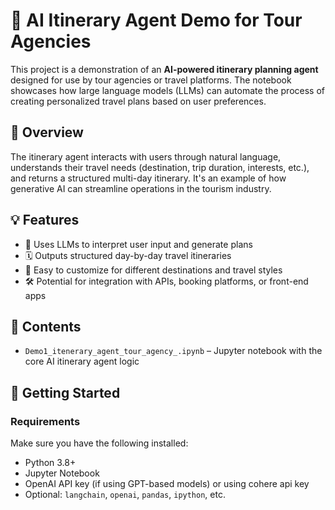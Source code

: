 # 🧭 AI Itinerary Agent Demo for Tour Agencies

This project is a demonstration of an **AI-powered itinerary planning agent** designed for use by tour agencies or travel platforms. The notebook showcases how large language models (LLMs) can automate the process of creating personalized travel plans based on user preferences.

## 📌 Overview

The itinerary agent interacts with users through natural language, understands their travel needs (destination, trip duration, interests, etc.), and returns a structured multi-day itinerary. It's an example of how generative AI can streamline operations in the tourism industry.

## 💡 Features

- 🧠 Uses LLMs to interpret user input and generate plans
- 🗓️ Outputs structured day-by-day travel itineraries
- 🔁 Easy to customize for different destinations and travel styles
- 🛠️ Potential for integration with APIs, booking platforms, or front-end apps

## 📂 Contents

- `Demo1_itenerary_agent_tour_agency_.ipynb` – Jupyter notebook with the core AI itinerary agent logic

## 🚀 Getting Started

### Requirements

Make sure you have the following installed:

- Python 3.8+
- Jupyter Notebook
- OpenAI API key (if using GPT-based models) or using cohere api key 
- Optional: `langchain`, `openai`, `pandas`, `ipython`, etc.


